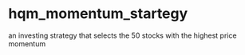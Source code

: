 # hqm_momentum_startegy
 an investing strategy that selects the 50 stocks with the highest price momentum
